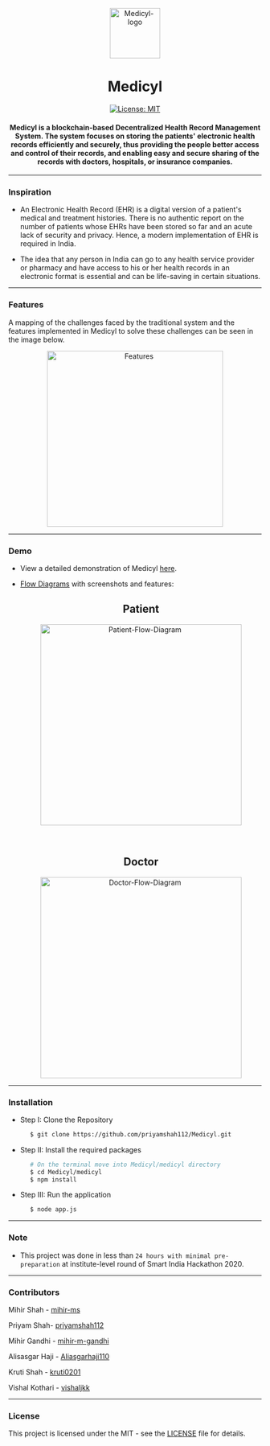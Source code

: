 <p align="center">
 <img height=100px src="./assets/logocc.png" alt="Medicyl-logo">
</p>
<h1 align="center">Medicyl</h1>

<div align="center">
  
[![License: MIT](https://img.shields.io/badge/License-MIT-green.svg)](https://opensource.org/licenses/MIT)

<h4>Medicyl is a blockchain-based <strong>Decentralized Health Record Management System</strong>. The system focuses on storing the patients' electronic health records efficiently and securely, thus providing the people better access and control of their records, and enabling easy and secure sharing of the records with doctors, hospitals, or insurance companies.</h4>

</div>

-----------------------------------------
### Inspiration

* An Electronic Health Record (EHR) is a digital version of a patient's medical and treatment histories. There is no authentic report on the number of  patients whose EHRs have been stored so far and an acute lack of security and privacy. Hence, a modern implementation of EHR is required  in India.

* The idea that any person in India can go to any health service provider or pharmacy and have access to his or her health records in an electronic format is essential and can be life-saving in certain situations.

------------------------------------------
### Features

A mapping of the challenges faced by the traditional system and the features implemented in Medicyl to solve these challenges can be seen in the image below. 

<p align="center">
 <img height=350px src="./assets/features.png" alt="Features">
</p>

------------------------------------------
### Demo

* View a detailed demonstration of Medicyl [here](https://youtu.be/kDrJEgj7FdY).

* [Flow Diagrams](./assets/flows.pdf) with screenshots and features:
  
  <h2 align="center">Patient</h2>
  <p align="center">
   <img height=400px src="./assets/patient.png" alt="Patient-Flow-Diagram">
  </p>
  <br>
  <h2 align="center">Doctor</h2>
  <p align="center">
   <img height=400px src="./assets/doctor.png" alt="Doctor-Flow-Diagram">
  </p>

------------------------------------------
### Installation

* Step I: Clone the Repository
```sh
      $ git clone https://github.com/priyamshah112/Medicyl.git      
```
* Step II: Install the required packages
```sh
      # On the terminal move into Medicyl/medicyl directory
      $ cd Medicyl/medicyl
      $ npm install
```
* Step III: Run the application
```sh
      $ node app.js
```

------------------------------------------
### Note
- This project was done in less than `24 hours with minimal pre-preparation` at institute-level round of Smart India Hackathon 2020.

------------------------------------------
### Contributors

Mihir Shah - [mihir-ms](https://github.com/mihir-ms)

Priyam Shah- [priyamshah112](https://github.com/priyamshah112)

Mihir Gandhi - [mihir-m-gandhi](https://github.com/mihir-m-gandhi)

Alisasgar Haji - [Aliasgarhaji110](https://github.com/Aliasgarhaji110)

Kruti Shah - [kruti0201](https://github.com/kruti0201)

Vishal Kothari - [vishaljkk](https://github.com/vishaljkk)


------------------------------------------
### License
This project is licensed under the MIT - see the [LICENSE](./LICENSE) file for details.
